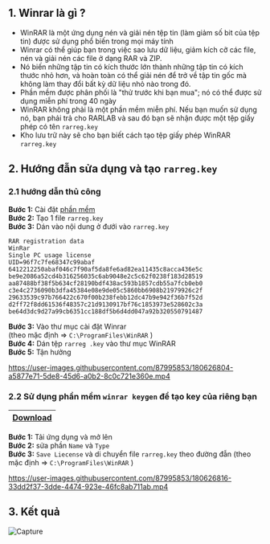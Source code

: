 ## 1. Winrar là gì ?
- WinRAR là một ứng dụng nén và giải nén tệp tin (làm giảm số bit của tệp tin) được sử dụng phổ biến trong mọi máy tính
- Winrar có thể giúp bạn trong việc sao lưu dữ liệu, giảm kích cỡ các file, nén và giải nén các file ở dạng RAR và ZIP.
- Nó biến những tập tin có kích thước lớn thành những tập tin có kích thước nhỏ hơn, và hoàn toàn có thể giải nén để trở về tập tin gốc mà không làm thay đổi bất kỳ dữ liệu nhỏ nào trong đó.
- Phần mềm được phân phối là "thử trước khi bạn mua"; nó có thể được sử dụng miễn phí trong 40 ngày
- WinRAR không phải là một phần mềm miễn phí. Nếu bạn muốn sử dụng nó, bạn phải trả cho RARLAB và sau đó bạn sẽ nhận được một tệp giấy phép có tên `rarreg.key`
- Kho lưu trữ này sẽ cho bạn biết cách tạo tệp giấy phép WinRAR `rarreg.key`

## 2. Hướng đẫn sửa dụng và tạo `rarreg.key`
### 2.1 hướng dẫn thủ công
**Bước 1:** Cài đặt [phần mềm ](https://www.win-rar.com/)<br>
**Bước 2:** Tạo 1  file `rarreg.key` <br>
**Bước 3:** Dán vào nội dung ở đưới vào `rarreg.key`<br>
```console
RAR registration data
WinRar
Single PC usage license
UID=96f7c7fe68347c99abaf
6412212250abaf046c7f90af5da8fe6ad82ea11435c8acca436e5c
be9e2086a52cd4b316256035c6ab9048e2c5c62f0238f183d28519
aa87488bf38f5b634cf28190bdf438ac593b1857cdb55a7fcb0eb0
c3e4c2736090b3dfa45384e08e9de05c5860bb6908b21979926c2f
29633539c97b766422c670f00b238febb12dc47b9e942f36b7f52d
d2ff72f8dd61536f48357c21d9130917bf76c1853973e528602c3a
be64d3dc9d27a99cb6351cc188df5b6d4dd047a92b320550791487
```
**Bước 3:** Vào thư mục cài đặt Winrar<br>
(theo mặc định => `C:\ProgramFiles\WinRAR` ) <br>
**Bước 4:** Dán tệp `rarreg .key` vào thư mục WinRAR <br>
**Bước 5:** Tận hưởng


https://user-images.githubusercontent.com/87995853/180626804-a5877e71-5de8-45d6-a0b2-8c0c721e360e.mp4


### 2.2 Sử dụng phần mềm `winrar keygen` để tạo key của riêng bạn
| [Download](https://github.com/dieenx/winrar-keygen/raw/main/winrar_keygen.exe)|
| --------------------------:|

**Bước 1:** Tải ứng dụng và mở lên <br>
**Bước 2:** sửa phần `Name` và `Type` <br>
**Bước 3:** `Save Liecense` và di chuyển file `rarreg.key` theo đường đẫn (theo mặc định => `C:\ProgramFiles\WinRAR` )


https://user-images.githubusercontent.com/87995853/180626816-33dd2f37-3dde-4474-923e-46fc8ab711ab.mp4


## 3. Kết quả
![Capture](https://user-images.githubusercontent.com/87995853/180626853-18e7c1be-f0e9-43e0-b10b-6843fece078c.PNG)
